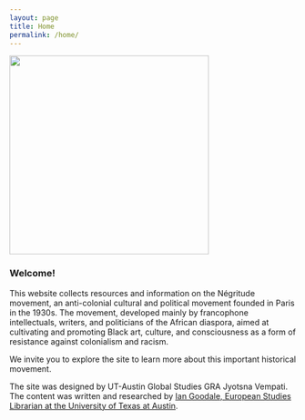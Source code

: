 ```yaml
---
layout: page
title: Home
permalink: /home/
---
```


<style>
    body {
  background-image: url('{{site.baseurl}}/assets/images/newspaper.png');
  background-repeat: no-repeat;
  background-size: cover;
}
</style>

<img height="350" src="{{site.baseurl}}/assets/images/The Negritude Movement.png" >


### Welcome!

This website collects resources and information on the Négritude movement, an anti-colonial cultural and political movement founded in Paris in the 1930s. The movement, developed mainly by francophone intellectuals, writers, and politicians of the African diaspora, aimed at cultivating and promoting Black art, culture, and consciousness as a form of resistance against colonialism and racism.

We invite you to explore the site to learn more about this important historical movement.

The site was designed by UT-Austin Global Studies GRA Jyotsna Vempati. The content was written and researched by [Ian Goodale, European Studies Librarian at the University of Texas at Austin](https://guides.lib.utexas.edu/prf.php?account_id=95907).
